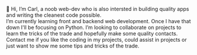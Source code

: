 👋 Hi, I’m Carl, a noob web-dev who is also intersted in building quality apps and writing the cleanest code possible.  
I’m currently learning front and backend web development. Once I have that down I'll be focusing on Python. 
I’m looking to collaborate on projects to learn the tricks of the trade and hopefully make some quality contacts.
Contact me if you like the coding in my projects, could assist in projects or just want to show me some tips and tricks of the trade.

<!---
Carlikus/Carlikus is a ✨ special ✨ repository because its `README.md` (this file) appears on your GitHub profile.
You can click the Preview link to take a look at your changes.
--->
